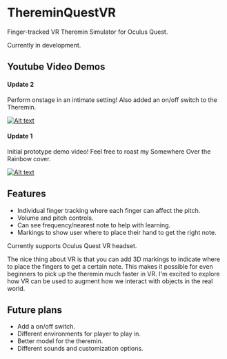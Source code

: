 # ThereminQuestVR
Finger-tracked VR Theremin Simulator for Oculus Quest.

Currently in development.

## Youtube Video Demos

#### Update 2
Perform onstage in an intimate setting! Also added an on/off switch to the Theremin.

[![Alt text](https://img.youtube.com/vi/qwFDhWL14CI/0.jpg)](https://www.youtube.com/watch?v=qwFDhWL14CI)

#### Update 1
Initial prototype demo video! Feel free to roast my Somewhere Over the Rainbow cover.


[![Alt text](https://img.youtube.com/vi/QbE59mgRsM8/0.jpg)](https://www.youtube.com/watch?v=QbE59mgRsM8)



## Features
* Individual finger tracking where each finger can affect the pitch.
* Volume and pitch controls.
* Can see frequency/nearest note to help with learning.
* Markings to show user where to place their hand to get the right note.

Currently supports Oculus Quest VR headset.

The nice thing about VR is that you can add 3D markings to indicate where to place the fingers to get a certain note. This makes it possible for even beginners to pick up the theremin much faster in VR. I'm excited to explore how VR can be used to augment how we interact with objects in the real world.

## Future plans
* Add a on/off switch.
* Different environments for player to play in.
* Better model for the theremin.
* Different sounds and customization options.
